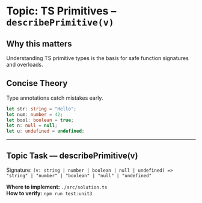 # Topic: TS Primitives – `describePrimitive(v)`

## Why this matters
Understanding TS primitive types is the basis for safe function signatures and overloads.

## Concise Theory
Type annotations catch mistakes early.
```ts
let str: string = "Hello";
let num: number = 42;
let bool: boolean = true;
let n: null = null;
let u: undefined = undefined;
```

---

## Topic Task — **describePrimitive(v)**
Signature: `(v: string | number | boolean | null | undefined) => "string" | "number" | "boolean" | "null" | "undefined"`

**Where to implement:** `./src/solution.ts`  
**How to verify:** `npm run test:unit3`
